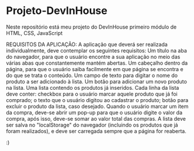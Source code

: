 # Projeto-DevInHouse
Neste repositório está meu projeto do DevInHouse primeiro módulo de HTML, CSS, JavaScript

REQUISITOS DA APLICAÇÃO:
A aplicação que deverá ser realizada individualmente, deve contemplar os seguintes requisitos:
Um título na aba do navegador, para que o usuário encontre a sua aplicação no meio das várias abas que constantemente mantém abertas.
Um cabeçalho dentro da página, para que o usuário saiba facilmente em que página se encontra e do que se trata o conteúdo.
Um campo de texto para digitar o nome do produto a ser adicionado à lista.
Um botão para adicionar um novo produto na lista.
Uma lista contendo os produtos já inseridos.
Cada linha da lista deve conter: checkbox para o usuário marcar aquele produto que já foi comprado; o texto que o usuário digitou ao cadastrar o produto; botão para excluir o produto da lista, caso desejado.
Quando o usuário marcar um item da compra, deve-se abrir um pop-up para que o usuário digite o valor da compra, após isso, deve-se somar ao valor total das compras.
A lista deve ser salva no "localStorage" do navegador (incluindo os produtos que já foram realizados), e deve ser carregada sempre que a página for reaberta.

:)